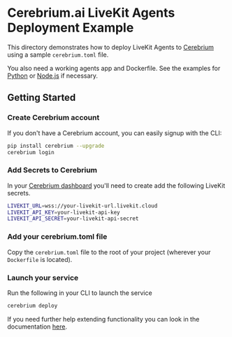 # Cerebrium.ai LiveKit Agents Deployment Example

This directory demonstrates how to deploy LiveKit Agents to [Cerebrium](https://www.cerebrium.ai) using a sample  `cerebrium.toml` file.

You also need a working agents app and Dockerfile. See the examples for [Python](/python-agent-example-app) or [Node.js](/node-agent-example-docker) if necessary.

## Getting Started

### Create Cerebrium account

If you don't have a Cerebrium account, you can easily signup with the CLI:

```bash
pip install cerebrium --upgrade
cerebrium login
```

### Add Secrets to Cerebrium

In your [Cerebrium dashboard](https://dashboard.cerebrium.ai) you'll need to create add the following LiveKit secrets.
```bash
LIVEKIT_URL=wss://your-livekit-url.livekit.cloud
LIVEKIT_API_KEY=your-livekit-api-key
LIVEKIT_API_SECRET=your-livekit-api-secret
```

### Add your cerebrium.toml file

Copy the `cerebrium.toml` file to the root of your project (wherever your `Dockerfile` is located).

### Launch your service

Run the following in your CLI to launch the service

```bash
cerebrium deploy
```

If you need further help extending functionality you can look in the documentation [here](https://docs.cerebrium.ai/cerebrium/getting-started/introduction).